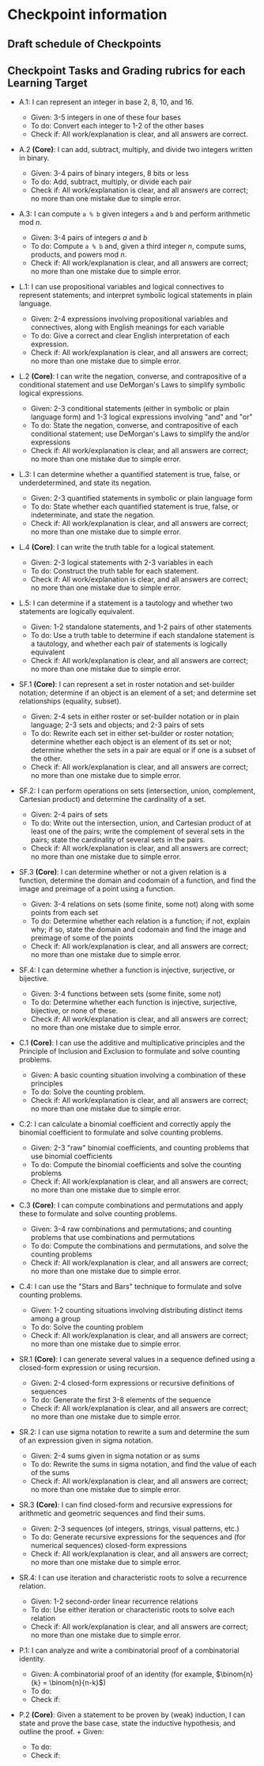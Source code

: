 # Checkpoint information

## Draft schedule of Checkpoints 

## Checkpoint Tasks and Grading rubrics for each Learning Target

+ A.1: I can represent an integer in base 2, 8, 10, and 16.
	+ Given: 3-5 integers in one of these four bases
	+ To do: Convert each integer to 1-2 of the other bases 
	+ Check if: All work/explanation is clear, and all answers are correct. 

+ A.2 **(Core)**: I can add, subtract, multiply, and divide two integers written in binary.
	+ Given: 3-4 pairs of binary integers, 8 bits or less
	+ To do: Add, subtract, multiply, or divide each pair
	+ Check if: All work/explanation is clear, and all answers are correct; no more than one mistake due to simple error. 

+ A.3: I can compute `a % b` given integers `a` and `b` and perform arithmetic mod $n$.
	+ Given: 3-4 pairs of integers $a$ and $b$
	+ To do: Compute `a % b` and, given a third integer $n$, compute sums, products, and powers mod $n$. 
	+ Check if: All work/explanation is clear, and all answers are correct; no more than one mistake due to simple error. 


+ L.1: I can use propositional variables and logical connectives to represent statements; and interpret symbolic logical statements in plain language.
	+ Given: 2-4 expressions involving propositional variables and connectives, along with English meanings for each variable
	+ To do: Give a correct and clear English interpretation of each expression. 
	+ Check if: All work/explanation is clear, and all answers are correct; no more than one mistake due to simple error. 


+ L.2 **(Core)**: I can write the negation, converse, and contrapositive of a conditional statement and use DeMorgan's Laws to simplify symbolic logical expressions.
	+ Given: 2-3 conditional statements (either in symbolic or plain language form) and 1-3 logical expressions involving "and" and "or"
	+ To do: State the negation, converse, and contrapositive of each conditional statement; use DeMorgan's Laws to simplify the and/or expressions
	+ Check if: All work/explanation is clear, and all answers are correct; no more than one mistake due to simple error. 


+ L.3: I can determine whether a quantified statement is true, false, or underdetermined, and state its negation.
	+ Given: 2-3 quantified statements in symbolic or plain language form
	+ To do: State whether each quantified statement is true, false, or indeterminate, and state the negation. 
	+ Check if: All work/explanation is clear, and all answers are correct; no more than one mistake due to simple error. 

+ L.4 **(Core)**: I can write the truth table for a logical statement.
	+ Given: 2-3 logical statements with 2-3 variables in each
	+ To do: Construct the truth table for each statement. 
	+ Check if: All work/explanation is clear, and all answers are correct; no more than one mistake due to simple error. 

+ L.5: I can determine if a statement is a tautology and whether two statements are logically equivalent.
	+ Given: 1-2 standalone statements, and 1-2 pairs of other statements
	+ To do: Use a truth table to determine if each standalone statement is a tautology, and whether each pair of statements is logically equivalent  
	+ Check if: All work/explanation is clear, and all answers are correct; no more than one mistake due to simple error. 

+ SF.1 **(Core)**: I can represent a set in roster notation and set-builder notation; determine if an object is an element of a set; and determine set relationships (equality, subset).
	+ Given: 2-4 sets in either roster or set-builder notation or in plain language; 2-3 sets and objects; and 2-3 pairs of sets
	+ To do: Rewrite each set in either set-builder or roster notation; determine whether each object is an element of its set or not; determine whether the sets in a pair are equal or if one is a subset of the other. 
	+ Check if: All work/explanation is clear, and all answers are correct; no more than one mistake due to simple error. 

+ SF.2: I can perform operations on sets (intersection, union, complement, Cartesian product) and determine the cardinality of a set.
	+ Given: 2-4 pairs of sets 
	+ To do: Write out the intersection, union, and Cartesian product of at least one of the pairs; write the complement of several sets in the pairs; state the cardinality of several sets in the pairs. 
	+ Check if: All work/explanation is clear, and all answers are correct; no more than one mistake due to simple error. 

+ SF.3 **(Core)**: I can determine whether or not a given relation is a function, determine the domain and codomain of a function, and find the image and preimage of a point using a function.
	+ Given: 3-4 relations on sets (some finite, some not) along with some points from each set
	+ To do: Determine whether each relation is a function; if not, explain why; if so, state the domain and codomain and find the image and preimage of some of the points
	+ Check if: All work/explanation is clear, and all answers are correct; no more than one mistake due to simple error. 

+ SF.4: I can determine whether a function is injective, surjective, or bijective.
	+ Given: 3-4 functions between sets (some finite, some not)
	+ To do: Determine whether each function is injective, surjective, bijective, or none of these. 
	+ Check if: All work/explanation is clear, and all answers are correct; no more than one mistake due to simple error. 

+ C.1 **(Core)**: I can use the additive and multiplicative principles and the Principle of Inclusion and Exclusion to formulate and solve counting problems.
	+ Given: A basic counting situation involving a combination of these principles
	+ To do: Solve the counting problem. 
	+ Check if: All work/explanation is clear, and all answers are correct; no more than one mistake due to simple error. 

+ C.2: I can calculate a binomial coefficient and correctly apply the binomial coefficient to formulate and solve counting problems.
	+ Given: 2-3 "raw" binomial coefficients, and counting problems that use binomial coefficients 
	+ To do: Compute the binomial coefficients and solve the counting problems
	+ Check if: All work/explanation is clear, and all answers are correct; no more than one mistake due to simple error. 

+ C.3 **(Core)**: I can compute combinations and permutations and apply these to formulate and solve counting problems.
	+ Given: 3-4 raw combinations and permutations; and counting problems that use combinations and permutations
	+ To do:  Compute the combinations and permutations, and solve the counting problems
	+ Check if:  All work/explanation is clear, and all answers are correct; no more than one mistake due to simple error. 

+ C.4: I can use the "Stars and Bars" technique to formulate and solve counting problems.
	+ Given: 1-2 counting situations involving distributing distinct items among a group
	+ To do: Solve the counting problem
	+ Check if: All work/explanation is clear, and all answers are correct; no more than one mistake due to simple error. 

+ SR.1 **(Core)**: I can generate several values in a sequence defined using a closed-form expression or using recursion.
	+ Given: 2-4 closed-form expressions or recursive definitions of sequences 
	+ To do: Generate the first 3-8 elements of the sequence 
	+ Check if: All work/explanation is clear, and all answers are correct; no more than one mistake due to simple error. 

+ SR.2: I can use sigma notation to rewrite a sum and determine the sum of an expression given in sigma notation.
	+ Given: 2-4 sums given in sigma notation or as sums 
	+ To do: Rewrite the sums in sigma notation, and find the value of each of the sums
	+ Check if: All work/explanation is clear, and all answers are correct; no more than one mistake due to simple error. 

+ SR.3 **(Core)**: I can find closed-form and recursive expressions for arithmetic and geometric sequences and find their sums.
	+ Given: 2-3 sequences (of integers, strings, visual patterns, etc.) 
	+ To do: Generate recursive expressions for the sequences and (for numerical sequences) closed-form expressions
	+ Check if: All work/explanation is clear, and all answers are correct; no more than one mistake due to simple error. 

+ SR.4: I can use iteration and characteristic roots to solve a recurrence relation.
	+ Given: 1-2 second-order linear recurrence relations
	+ To do: Use either iteration or characteristic roots to solve each relation
	+ Check if: All work/explanation is clear, and all answers are correct; no more than one mistake due to simple error. 

+ P.1: I can analyze and write a combinatorial proof of a combinatorial identity.
	+ Given: A combinatorial proof of an identity (for example, $\binom{n}{k} = \binom{n}{n-k}$) 
	+ To do: 
	+ Check if: 

+ P.2 **(Core)**: Given a statement to be proven by (weak) induction, I can state and prove the base case, state the inductive hypothesis, and outline the proof.	+ Given: 
	+ To do: 
	+ Check if: 

<!--stackedit_data:
eyJoaXN0b3J5IjpbMTQ2NzUwNDUxOF19
-->